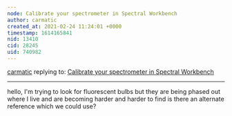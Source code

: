 ```yaml
---
node: Calibrate your spectrometer in Spectral Workbench
author: carmatic
created_at: 2021-02-24 11:24:01 +0000
timestamp: 1614165841
nid: 13410
cid: 28245
uid: 740982
---
```




[carmatic](../profile/carmatic) replying to: [Calibrate your spectrometer in Spectral Workbench](../notes/warren/09-01-2016/calibrating-your-spectrometer-in-spectral-workbench)

----
hello, I'm trying to look for fluorescent bulbs but they are being phased out where I live and are becoming harder and harder to find
is there an alternate reference which we could use? 